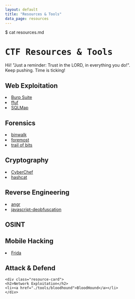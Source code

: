 ```yaml
---
layout: default
title: "Resources & Tools"
data_page: resources
---
```


<div class="terminal-header">
  <span class="prompt">$</span> <span class="cmd">cat resources.md</span>
</div>

# <span style="font-family: 'Fira Mono', monospace;">CTF Resources & Tools</span>

<div class="hacker-intro">
  <p>
    <span class="hacker-green">Hii</span>! "Just a reminder: Trust in the LORD, in everything you do!".<br>
    <span class="hacker-blink">Keep pushing. Time is ticking!</span>
  </p>
</div>

<div class="resources-grid">

  <div class="resource-card">
    <h2>Web Exploitation</h2>
    <li><a href="/tools/burp-suite">Burp Suite</a></li>
    <li><a href="./tools/ffuf">ffuf</a></li>
    <li><a href="./tools/sqlmap">SQLMap</a></li>
  </div>

  <div class="resource-card">
    <h2>Forensics</h2>
    <li><a href="./tools/binwalk">binwalk</a></li>
    <li><a href="./tools/foremost">foremost</a></li>
    <li><a href="./tools/trail-of-bits">trail of bits</a></li>
  </div>

  <div class="resource-card">
    <h2>Cryptography</h2>
    <li><a href="./tools/cyberchef">CyberChef</a></li>
    <li><a href="./tools/hashcat">hashcat</a></li>
  </div>

  <div class="resource-card">
    <h2>Reverse Engineering</h2>
    <li><a href="./tools/angr">angr</a></li>
    <li><a href="./tools/javascript-deobfuscation">javascript-deobfuscation</a></li>
  </div>

  <div class="resource-card">
    <h2>OSINT</h2>
  </div>

  <div class="resource-card">
    <h2>Mobile Hacking</h2>
    <li><a href="./tools/frida">Frida</a></li>
  </div>

  <div class="resource-card">
    <h2>Attack & Defend</h2>
  </div>
  
    <div class="resource-card">
    <h2>Network Exploitation</h2>
    <li><a href="./tools/bloodhound">BloodHound</a></li>
    </div>

</div>

